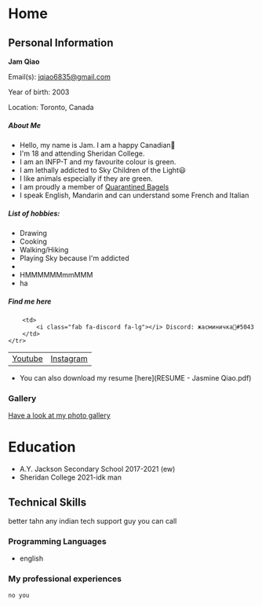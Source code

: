 # Home

<script src="https://kit.fontawesome.com/6d173168d3.js" crossorigin="anonymous"></script>

## Personal Information
**Jam Qiao**

Email(s): [jqiao6835@gmail.com](mailto:jqiao6835@gmail.com)

Year of birth: 2003

Location: Toronto, Canada

##### About Me

* Hello, my name is Jam. I am a happy Canadian🍁
* I'm 18 and attending Sheridan College.
* I am an INFP-T and my favourite colour is green.
* I am lethally addicted to Sky Children of the Light😃
* I like animals especially if they are green.
* I am proudly a member of <a href="https://discord.gg/PZaPX5Mt" target="blank">Quarantined Bagels</a>
* I speak English, Mandarin and can understand some French and Italian 


##### List of hobbies:
* Drawing
* Cooking
* Walking/Hiking
* Playing Sky because I'm addicted
* 
* HMMMMMMmmMMM
* ha

##### Find me here

<table>
    <tr>
        <td>
            <a href="https://www.youtube.com/channel/UCKW-d_GlZ-sblBa18tChqbw" target="blank"><i class="fab fa-youtube fa-lg"></i> Youtube</a>
        </td>
        <td>
            <a href="https://www.instagram.com/jqwq_art/" target="blank"><i class="fab fa-instagram fa-lg"></i> Instagram</a>
        </td>
        
        <td>
            <i class="fab fa-discord fa-lg"></i> Discord: жасминичка💚#5043
        </td>
    </tr>
</table>

* <i class="fas fa-file fa-lg"></i> You can also download my resume [here](RESUME - Jasmine Qiao.pdf)

### Gallery

[Have a look at my photo gallery](/photo.md)

# Education

* A.Y. Jackson Secondary School 2017-2021 (ew)
* Sheridan College 2021-idk man

## Technical Skills
better tahn any indian tech support guy you can call
### Programming Languages

* english

### My professional experiences

```markdown
no you
```
